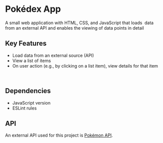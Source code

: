 # Pokédex App
A   small   web   application   with   HTML,   CSS,   and   JavaScript   that   loads  data   from   an   external   API   and   enables   the   viewing   of   data   points   in   detail
<br>
## Key Features
- Load   data   from   an   external   source   (API)
- View   a   list   of   items
- On   user   action   (e.g.,   by   clicking   on   a   list   item),   view   details   for   that   item
<br>

## Dependencies
- JavaScript version
- ESLint rules

## API
An external API used for this project is [Pokémon API](https://pokeapi.co/).

 
